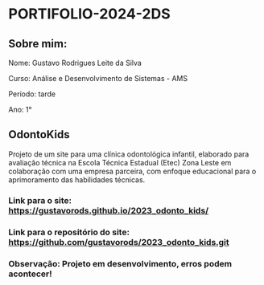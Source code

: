# PORTIFOLIO-2024-2DS

## Sobre mim:
Nome: Gustavo Rodrigues Leite da Silva 

Curso: Análise e Desenvolvimento de Sistemas - AMS

Período: tarde 

Ano: 1° 


## OdontoKids 
Projeto de um site para uma clínica odontológica infantil, elaborado para avaliação técnica na Escola Técnica Estadual (Etec) Zona Leste em colaboração com uma empresa parceira, com enfoque educacional para o aprimoramento das habilidades técnicas.

### Link para o site: https://gustavorods.github.io/2023_odonto_kids/
### Link para o repositório do site: https://github.com/gustavorods/2023_odonto_kids.git
### Observação: Projeto em desenvolvimento, erros podem acontecer!

